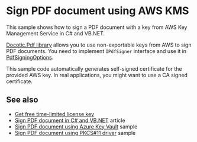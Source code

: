 # Sign PDF document using AWS KMS
This sample shows how to sign a PDF document with a key from AWS Key Management Service in C# and VB.NET.

[Docotic.Pdf library](https://bitmiracle.com/pdf-library/) allows you to use non-exportable keys
from AWS to sign PDF documents. You need to implement `IPdfSigner` interface and use it in
[PdfSigningOptions](https://bitmiracle.com/pdf-library/api/pdfsigningoptions).

This sample code automatically generates self-signed certificate for the provided AWS key.
In real applications, you might want to use a CA signed certificate.

## See also
* [Get free time-limited license key](https://bitmiracle.com/pdf-library/download-pdf-library.aspx)
* [Sign PDF document in C# and VB.NET](https://bitmiracle.com/pdf-library/sign-pdf.aspx) article
* [Sign PDF document using Azure Key Vault](/Samples/Digital%20signatures/SignWithAzureKeyVault) sample
* [Sign PDF document using PKCS#11 driver](/Samples/Digital%20signatures/SignWithPkcs11) sample